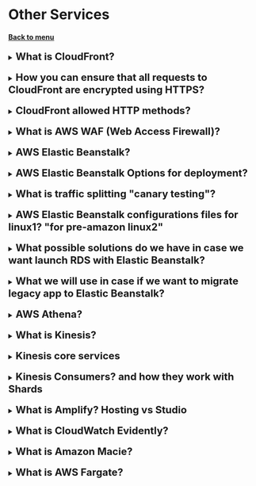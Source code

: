 <h1>Other Services</h1> 
<h4> 

[Back to menu](..%2F..%2FMenu.md)

</h4>

[//]: # (What is CloudFront?)

<details>
    <summary>
        <b><big><big>
            What is CloudFront?
        </big></big></b>
    </summary>

Amazon CloudFront is a web service that speeds up distribution 
of your static and dynamic web content, 
such as .html, .css, .js, and image files, to your users. 
CloudFront delivers your content through a worldwide 
network of data centers called edge locations.

**CloudFront is also a caching technology**

</details>
<br>

[//]: # (How you can ensure that all requests to CloudFront are encrypted using HTTPS?)

<details>
    <summary>
        <b><big><big>
            How you can ensure that all requests to CloudFront are encrypted using HTTPS?
        </big></big></b>
    </summary>

Set the **viewer** protocol policy to redirect HTTP to HTTPS.

**There is only viewer protocol policy in CloudFront**

</details>
<br>

[//]: # (CloudFront allowed HTTP methods?)

<details>
    <summary>
        <b><big><big>
            CloudFront allowed HTTP methods?
        </big></big></b>
    </summary>

- CloudFront forwards only GET and HEAD requests.
- CloudFront forwards only GET, HEAD, and OPTIONS requests.
- CloudFront forwards GET, HEAD, OPTIONS, PUT, PATCH, POST, and DELETE requests.

</details>
<br>

[//]: # (What is AWS WAF?)

<details>
    <summary>
        <b><big><big>
            What is AWS WAF (Web Access Firewall)?
        </big></big></b>
    </summary>

AWS WAF helps protect against common network exploits and bots,
that could affect the availability of products, lead to
breach of security or use excessive amounts of resources.

</details>
<br>

[//]: # (AWS Elastic Beanstalk?)

<details>
    <summary>
        <b><big><big>
            AWS Elastic Beanstalk?
        </big></big></b>
    </summary>

With Elastic Beanstalk, you can quickly deploy and **manage applications 
in the AWS** Cloud without having to learn about the infrastructure 
that runs those applications. 
Elastic Beanstalk reduces management complexity without 
restricting choice or control. 

**You upload your code**, 
and Elastic Beanstalk automatically handles 
the details of capacity provisioning, load balancing,
scaling, and application health monitoring.

Supports tomcat or docker

Elastic Beanstalk automatically created infrastructure, load balancing,
auto-scaling, health monitoring

And you shall have all control

</details>
<br>

[//]: # (AWS Elastic Beanstalk Options for deployment?)

<details>
    <summary>
        <b><big><big>
            AWS Elastic Beanstalk Options for deployment?
        </big></big></b>
    </summary>

- **All at once** (deploys all hosts concurrently)
in case you have four ec2 batches with code v1
they become four ec2 batches with v2
 
![img](https://webmobilez.com/wp-content/uploads/2020/04/image-48.png)

Minuses: 
- Application will be unavailable during migration
- If deploy fail, instances will be in the fail state
- In case of rollback, you need to deploy this by hands

**only suitable for dev and test envs**

---
- **Rolling** (Deploys the new version in batches)
You will separate all instances into batches and then deploy batches
one by one

![img](https://webmobilez.com/wp-content/uploads/2020/04/2020-04-25__08-55-02-1.png)

Minuses:
- capacity will reduce (понижено) on the count of active redeployed batches
- not ideal for business
- if it fails, you will need additional rolling update

---
- **Rolling with additional batch**
  (launches an additional batch of instances and deploys
  the new version in batches)

![img](https://webmobilez.com/wp-content/uploads/2020/04/2020-04-25__09-04-48-1-768x374.png)

- if the update fails, you need to perform an additional rolling update
- performance will not be decreased
- roll back is still spending time, so this is not suitable for critical apps

---
- Immutable (Create new instances, deploy and delete old one)
  **(Blue Green)**

![img](https://webmobilez.com/wp-content/uploads/2020/04/2020-04-25__09-10-32.png)

</details>
<br>

[//]: # (What is traffic splitting "canary testing"?)

<details>
    <summary>
        <b><big><big>
            What is traffic splitting "canary testing"?
        </big></big></b>
    </summary>

in blue-green deployment we can split traffic to versions 
and the choice healthiest version

**SUITABLE ONLY FOR IMMUTABLE DEPLOYMENT**

**is not an option for CodeDeploy on an EC2/on-premises**

</details>
<br>

[//]: # (AWS Elastic Beanstalk configurations files? "for pre-amazon linux2")

<details>
    <summary>
        <b><big><big>
            AWS Elastic Beanstalk configurations files for linux1? "for pre-amazon linux2"
        </big></big></b>
    </summary>

Configuration files can define packages to install, create linux users,
groups, run shell commands, enable services

- can be written in Yaml ot JSON
- must have .config an extension and be inside .ebextensions

For linux2 users recommended to use 
- build-file
  - for commands that run for short period (shell)
  - create this file in the root directory
  - with format <process_name>:<command>
- procfile
  - for long-running apps processes
  - create this file in the root directory
  - same format <process_name>:<command>
- platform hooks
  - run on the chosen stage
  - stored in dedicated directories
  - .platform/hooks/prebuilt for before it builds
  - .platform/hooks/predeploy for after it builds before it deployed
  - .platform/hooks/postdeploy for after it deployed

</details>
<br>

[//]: # (What possible solutions do we have in case we want launch RDS with Elastic Beanstalk?)

<details>
    <summary>
        <b><big><big>
            What possible solutions do we have in case we want launch RDS with Elastic Beanstalk?
        </big></big></b>
    </summary>

we can deploy RDS with Elastic beanstalk
  - but if the environment is terminated, RDS will also be terminated
  - Not good for production (dev test)

we can launch RDS outside Elastic beanstalk
  - we continue running after the environment is terminated
  - will need to add a security group to communicate through port
  - need to provide connection string to your application
  - good for production 

</details>
<br>

[//]: # (What we will use in case if we want to migrate legacy app to Elastic Beanstalk?)

<details>
    <summary>
        <b><big><big>
            What we will use in case if we want to migrate legacy app to Elastic Beanstalk?
        </big></big></b>
    </summary>

Windows Web App Migration Assistant
  - .Net migration Assistant
  - OpenSource

</details>
<br>

[//]: # (AWS Athena?)

<details>
    <summary>
        <b><big><big>
            AWS Athena?
        </big></big></b>
    </summary>

Amazon Athena is an interactive query service that 
makes it simple to analyze data directly in Amazon S3 using standard SQL.

</details>
<br>

[//]: # (What is Kinesis?)

<details>
    <summary>
        <b><big><big>
            What is Kinesis?
        </big></big></b>
    </summary>

Kinesis is a family of services that enables you to collect process and
analyze streaming data in real time

Allows you to build custom apps for your own business needs

</details>
<br>

[//]: # (Kinesis core services?)

<details>
    <summary>
        <b><big><big>
            Kinesis core services
        </big></big></b>
    </summary>

Kinesis streams
(consume data to the shards (коробка))
- Data stream
- Video stream

Kinesis data firehouse
- capture transform and load data streams into AWS data stores

Kinesis Data Analytics
- analyze query and transform streamed data in real time using standard SQL

</details>
<br>

[//]: # (Kinesis Consumers? and how thay work with Shards)

<details>
    <summary>
        <b><big><big>
            Kinesis Consumers? and how they work with Shards
        </big></big></b>
    </summary>

Kinesis Shards:
- The Kinesis Client lib running on your consumers creates a record processor
for each shard 
- if you increase the number of shards, the KCL will add more record processors
- CPU utilization is what should drive the quantity of consumers you have,
NOT SHARDS
- Use an Auto Scaling group and base scaling decisions on CPU load 
on your consumers 

![img](https://docs.aws.amazon.com/images/streams/latest/dev/images/architecture.png)

</details>
<br>

[//]: # (What is Amplify?)

<details>
    <summary>
        <b><big><big>
            What is Amplify? Hosting vs Studio
        </big></big></b>
    </summary>

This is a set of tools and services designed to male full-stack development
easy. 

- create frontend
- create reliable backend (authentication, storage, lambda)
- integrated with AWS services

Amplify Hosting
- Web hosting service
- CI/CD functionality
- Integrations with repos (Git, Bitbucket, CodeCommit)
- HTTPS integration

Amplify Studio
- Simple visual interface
- Create your UI
- maintain and configure backend
- Add features like authentication

https://docs.aws.amazon.com/amplify/latest/userguide/welcome.html

</details>
<br>

[//]: # (What is CloudWatch Evidently?)

<details>
    <summary>
        <b><big><big>
            What is CloudWatch Evidently?
        </big></big></b>
    </summary>

Amazon CloudWatch Evidently is a feature of Amazon CloudWatch 
that allows developers to safely validate new features by serving 
them to a specified percentage of users while rolling out the feature

It helps in monitoring the performance of the new feature to 
decide when to ramp up traffic to users

CloudWatch Evidently can be used for two similar but distinct use-cases: 
- implementing dark launches, also known as feature flags,
- A/B testing

</details>
<br>

[//]: # (What is Amazon Macie?)

<details>
    <summary>
        <b><big><big>
            What is Amazon Macie?
        </big></big></b>
    </summary>

Amazon Macie is a data security service provided by Amazon Web Services (AWS) 
that uses machine learning and pattern matching to 
discover and help protect your sensitive data. 
It’s primarily designed to work with Amazon Simple Storage Service (Amazon S3)

Here are some key features of Amazon Macie:

- Sensitive Data Discovery: Macie can automatically discover and report 
sensitive data stored in Amazon S3. It uses built-in criteria and techniques, 
custom criteria defined by you, or a combination of both.
- Visibility into Data Security Risks: Macie provides visibility into data 
security risks and enables automated protection against those risks.
- Inventory of S3 Buckets: Macie provides an inventory of your S3 buckets 
and automatically evaluates and monitors the buckets for security and access control.
- Findings: If Macie detects a potential issue with the security or privacy of your data,
it generates a finding for you to review and remediate as necessary.
- Statistics and Data: Macie provides statistics and other data that offer 
insight into the security posture of your Amazon S3 data, 
and where sensitive data might reside in your data estate.

SensitiveData:S3Object/Financial - for credit card information
SensitiveData:S3Object/Personal - for personal data

</details>
<br>

[//]: # (What is AWS Fargate?)

<details>
    <summary>
        <b><big><big>
            What is AWS Fargate?
        </big></big></b>
    </summary>

AWS Fargate is a serverless compute engine offered by Amazon Web Services (AWS)
for running containerized applications. 

It enables you to run containers without having 
to manage the underlying infrastructure, 
thereby eliminating the complexity of administrative tasks

</details>
<br>
